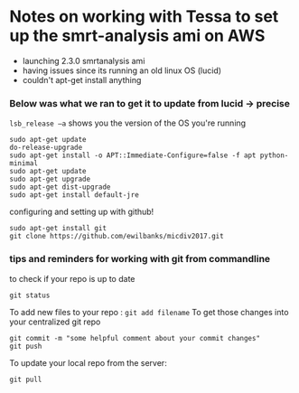 # Notes on working with Tessa to set up the smrt-analysis ami on AWS
* launching 2.3.0 smrtanalysis ami
* having issues since its running an old linux OS (lucid)
* couldn't apt-get install anything

### Below was what we ran to get it to update from lucid -> precise
`lsb_release –a` shows you the version of the OS you're running

```
sudo apt-get update
do-release-upgrade
sudo apt-get install -o APT::Immediate-Configure=false -f apt python-minimal
sudo apt-get update
sudo apt-get upgrade
sudo apt-get dist-upgrade
sudo apt-get install default-jre
```

configuring and setting up with github!
```
sudo apt-get install git
git clone https://github.com/ewilbanks/micdiv2017.git
```

### tips and reminders for working with git from commandline
to check if your repo is up to date
```
git status
````

To add new files to your repo : `git add filename`
To get those changes into your centralized git repo
```
git commit -m "some helpful comment about your commit changes"
git push
```

To update your local repo from the server:
```
git pull
```
